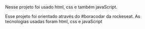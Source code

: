 Nesse projeto foi usado html, css e também javaScript.

Esse projeto foi orientado através do #boracodar da rockeseat. As tecnologias usadas foram html, css e javaScript